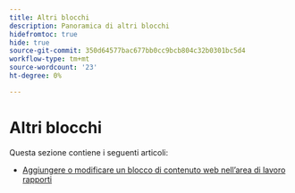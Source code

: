 ```yaml
---
title: Altri blocchi
description: Panoramica di altri blocchi
hidefromtoc: true
hide: true
source-git-commit: 350d64577bac677bb0cc9bcb804c32b0301bc5d4
workflow-type: tm+mt
source-wordcount: '23'
ht-degree: 0%

---
```


# Altri blocchi

Questa sezione contiene i seguenti articoli:

* [Aggiungere o modificare un blocco di contenuto web nell’area di lavoro rapporti](../../../reports-and-dashboards/reporting-canvas/other-blocks/add-or-edt-web-content-block.md)
